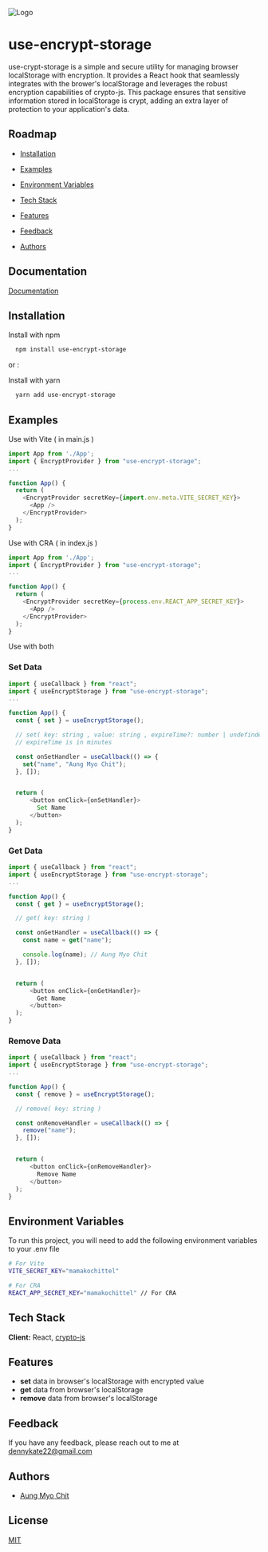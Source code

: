 ![Logo](https://i.postimg.cc/x1S24SwB/Logo.png)


# use-encrypt-storage

use-crypt-storage is a simple and secure utility for managing browser localStorage with encryption. It provides a React hook that seamlessly integrates with the brower's localStorage and leverages the robust encryption capabilities of crypto-js. This package ensures that sensitive information stored in localStorage is crypt, adding an extra layer of protection to your application's data.


## Roadmap

- [Installation](#installation)

- [Examples](#examples)

- [Environment Variables](#environment-variables)

- [Tech Stack](#tech-stack)

- [Features](#features)

- [Feedback](#feedback)

- [Authors](#authors)



## Documentation

[Documentation](https://github.com/dennykate/use-encrypt-storage)


## Installation

Install with npm

```bash
  npm install use-encrypt-storage
```
    
or :

Install with yarn

```bash
  yarn add use-encrypt-storage
```
## Examples


Use with Vite ( in main.js )

```javascript
import App from './App';
import { EncryptProvider } from "use-encrypt-storage";
...

function App() {
  return (
    <EncryptProvider secretKey={import.env.meta.VITE_SECRET_KEY}>
      <App />
    </EncryptProvider>
  );
}
```

Use with CRA ( in index.js )

```javascript
import App from './App';
import { EncryptProvider } from "use-encrypt-storage";
...

function App() {
  return (
    <EncryptProvider secretKey={process.env.REACT_APP_SECRET_KEY}>
      <App />
    </EncryptProvider>
  );
}
```

Use with both

### Set Data

```javascript
import { useCallback } from "react";
import { useEncryptStorage } from "use-encrypt-storage";
...

function App() {
  const { set } = useEncryptStorage();

  // set( key: string , value: string , expireTime?: number | undefinded )
  // expireTime is in minutes

  const onSetHandler = useCallback(() => {
    set("name", "Aung Myo Chit");
  }, []);


  return (
      <button onClick={onSetHandler}>
        Set Name
      </button>
  );
}
```

### Get Data

```javascript
import { useCallback } from "react";
import { useEncryptStorage } from "use-encrypt-storage";
...

function App() {
  const { get } = useEncryptStorage();

  // get( key: string )

  const onGetHandler = useCallback(() => {
    const name = get("name");

    console.log(name); // Aung Myo Chit
  }, []);


  return (
      <button onClick={onGetHandler}>
        Get Name
      </button>
  );
}
```

### Remove Data

```javascript
import { useCallback } from "react";
import { useEncryptStorage } from "use-encrypt-storage";
...

function App() {
  const { remove } = useEncryptStorage();

  // remove( key: string )

  const onRemoveHandler = useCallback(() => {
    remove("name");
  }, []);


  return (
      <button onClick={onRemoveHandler}>
        Remove Name
      </button>
  );
}
```
## Environment Variables

To run this project, you will need to add the following environment variables to your .env file

```bash
# For Vite
VITE_SECRET_KEY="mamakochittel" 

# For CRA
REACT_APP_SECRET_KEY="mamakochittel" // For CRA
```


## Tech Stack

**Client:** React, [crypto-js](#https://www.npmjs.com/package/crypto-js)




## Features

- __set__ data in browser's localStorage with encrypted value
- __get__ data from browser's localStorage
- __remove__ data from browser's localStorage

## Feedback

If you have any feedback, please reach out to me at dennykate22@gmail.com


## Authors

- [Aung Myo Chit](https://www.github.com/dennykate)


## License

[MIT](https://choosealicense.com/licenses/mit/)
